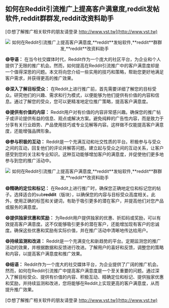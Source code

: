## **如何在Reddit引流推广上提高客户满意度,**reddit**发帖软件,**reddit**群群发,**reddit**改资料助手**

[😍想了解推广相关软件的朋友请登录 http://www.vst.tw](http://www.vst.tw)

 <center><img src="https://vst.tw/MP4/tuiguang/png/8.png" alt="如何在Reddit引流推广上提高客户满意度,**reddit**发帖软件,**reddit**群群发,**reddit**改资料助手"></center>

**😄导语：**
在当今社交媒体时代，Reddit作为一个庞大的社区平台，为企业和个人提供了无限的推广机会。然而，如何提高在Reddit引流推广中的客户满意度却是一个值得深思的问题。本文将向您介绍一些实用的技巧和策略，帮助您更好地满足客户需求，并获得更高的推广效果。

**😄深入了解目标受众：**
在Reddit上进行推广前，首先需要详细了解您的目标受众。研究他们的兴趣、需求和行为模式，以便能够为他们提供有价值的内容和信息。通过了解您的受众，您可以更精准地定位推广策略，提高客户满意度。

**😄提供有价值的内容：**
Reddit用户对有价值的内容非常感兴趣。确保您的推广帖子或评论提供有益的信息、观点或解决方案。避免纯粹的广告性内容，而是致力于分享有关行业趋势、产品使用技巧或专业见解等内容。这样做不仅能提高客户满意度，还能增强品牌形象。

**😄参与积极的互动：**
Reddit是一个充满互动和社交性质的平台。积极参与与受众之间的互动，回复他们的评论并解答问题。建立起与受众之间的互动关系，让客户感受到您的关注和专业知识。这种互动能够增加客户的满意度，并促使他们更多地参与到您的推广活动中。

 <center><img src="https://vst.tw/MP4/tuiguang/png/3.png" alt="如何在Reddit引流推广上提高客户满意度,**reddit**发帖软件,**reddit**群群发,**reddit**改资料助手"></center>

**😄精确的定位和标记：**
在Reddit上进行推广时，确保您正确地定位和标记您的帖子。选择适合的sub**reddit**（版块），以确保您的内容与目标受众高度相关。此外，使用正确的标签和关键词，有助于吸引更多的潜在客户，并提高他们对您产品或服务的满意度。

**😄提供独家优惠和奖励：**
为Reddit用户提供独家的优惠、折扣码或奖励，可以有效提高客户满意度。这不仅能够吸引更多的潜在客户，还能增加现有客户的忠诚度。确保这些优惠和奖励有实际价值，并在推广活动中清晰地传达给用户。

**😄持续监测和改进：**
Reddit是一个充满变化和新趋势的平台。定期监测您的推广活动的效果，并根据数据和反馈进行改进。了解用户的喜好和反馈，调整您的策略和内容，以提高客户满意度和推广效果。

**😄结语：**
Reddit作为一个庞大的社交媒体平台，为企业提供了广阔的推广机会。然而，如何在Reddit引流推广中提高客户满意度是一个至关重要的问题。通过深入了解目标受众、提供有价值的内容、积极互动、精确定位和标记、提供独家优惠和奖励，并持续监测和改进，您将能够在Reddit上实现更高的客户满意度，从而提升推广效果。

[😍想了解推广相关软件的朋友请登录 http://www.vst.tw](http://www.vst.tw)



